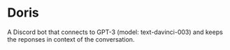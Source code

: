 # Doris
A Discord bot that connects to GPT-3 (model: text-davinci-003) and keeps the reponses in context of the conversation.
